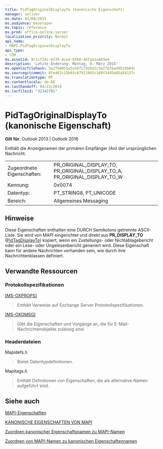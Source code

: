 ```yaml
---
title: PidTagOriginalDisplayTo (kanonische Eigenschaft)
manager: soliver
ms.date: 03/09/2015
ms.audience: Developer
ms.topic: reference
ms.prod: office-online-server
localization_priority: Normal
api_name:
- MAPI.PidTagOriginalDisplayTo
api_type:
- COM
ms.assetid: 8c1cf14c-0339-4ced-8f68-4bfaa1e4d3e9
description: 'Letzte Änderung: Montag, 9. März 2015'
ms.openlocfilehash: 5a2f60051e5cb0717926a5c3e2f878a49919b04c
ms.sourcegitcommit: 8fe462c32b91c87911942c188f3445e85a54137c
ms.translationtype: MT
ms.contentlocale: de-DE
ms.lasthandoff: 04/23/2019
ms.locfileid: "32342701"
---
```

# <a name="pidtagoriginaldisplayto-canonical-property"></a>PidTagOriginalDisplayTo (kanonische Eigenschaft)

  
  
**Gilt für**: Outlook 2013 | Outlook 2016 
  
Enthält die Anzeigenamen der primären Empfänger (An) der ursprünglichen Nachricht.
  
|||
|:-----|:-----|
|Zugeordnete Eigenschaften:  <br/> |PR_ORIGINAL_DISPLAY_TO, PR_ORIGINAL_DISPLAY_TO_A, PR_ORIGINAL_DISPLAY_TO_W  <br/> |
|Kennung:  <br/> |0x0074  <br/> |
|Datentyp:  <br/> |PT_STRING8, PT_UNICODE  <br/> |
|Bereich:  <br/> |Allgemeines Messaging  <br/> |
   
## <a name="remarks"></a>Hinweise

Diese Eigenschaften enthalten eine DURCH Semikolons getrennte ASCII-Liste. Sie wird von MAPI eingerichtet und direkt aus **PR_DISPLAY_TO** ([PidTagDisplayTo](pidtagdisplayto-canonical-property.md)) kopiert, wenn ein Zustellungs- oder Nichtablagebericht oder ein Lese- oder Ungelesenbericht generiert wird. Diese Eigenschaft kann für andere Nachrichten vorhanden sein, wie durch ihre Nachrichtenklassen definiert.
  
## <a name="related-resources"></a>Verwandte Ressourcen

### <a name="protocol-specifications"></a>Protokollspezifikationen

[[MS-OXPROPS]](https://msdn.microsoft.com/library/f6ab1613-aefe-447d-a49c-18217230b148%28Office.15%29.aspx)
  
> Enthält Verweise auf Exchange Server Protokollspezifikationen.
    
[[MS-OXOMSG]](https://msdn.microsoft.com/library/daa9120f-f325-4afb-a738-28f91049ab3c%28Office.15%29.aspx)
  
> Gibt die Eigenschaften und Vorgänge an, die für E-Mail-Nachrichtenobjekte zulässig sind.
    
### <a name="header-files"></a>Headerdateien

Mapidefs.h
  
> Bietet Datentypdefinitionen.
    
Mapitags.h
  
> Enthält Definitionen von Eigenschaften, die als alternative Namen aufgeführt sind.
    
## <a name="see-also"></a>Siehe auch



[MAPI-Eigenschaften](mapi-properties.md)
  
[KANONISCHE EIGENSCHAFTEN VON MAPI](mapi-canonical-properties.md)
  
[Zuordnen kanonischer Eigenschaftsnamen zu MAPI-Namen](mapping-canonical-property-names-to-mapi-names.md)
  
[Zuordnen von MAPI-Namen zu kanonischen Eigenschaftennamen](mapping-mapi-names-to-canonical-property-names.md)

